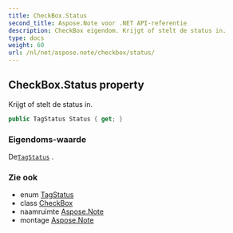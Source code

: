 ```yaml
---
title: CheckBox.Status
second_title: Aspose.Note voor .NET API-referentie
description: CheckBox eigendom. Krijgt of stelt de status in.
type: docs
weight: 60
url: /nl/net/aspose.note/checkbox/status/
---
```

## CheckBox.Status property

Krijgt of stelt de status in.

```csharp
public TagStatus Status { get; }
```

### Eigendoms-waarde

De[`TagStatus`](../../tagstatus/) .

### Zie ook

* enum [TagStatus](../../tagstatus/)
* class [CheckBox](../)
* naamruimte [Aspose.Note](../../checkbox/)
* montage [Aspose.Note](../../../)


